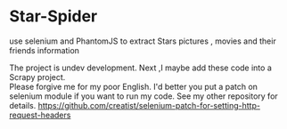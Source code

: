 # Star-Spider
use selenium and PhantomJS to extract Stars pictures , movies and their friends information

The project is undev development.
Next ,I maybe add these code into a Scrapy project.  
Please forgive me for my poor English.
I'd better you put a patch on selenium module if you want to run my code. 
See my other repository for details.  https://github.com/creatist/selenium-patch-for-setting-http-request-headers
